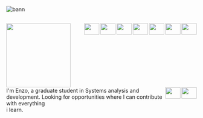 ![bann](https://user-images.githubusercontent.com/113648168/194182028-b7b98874-0953-4af6-ac73-c88cd777eebe.png)
##



<div>
  <a href="https://github.com/enzo-rafael-souza">    
  <img height="170em" src="https://github-readme-stats.vercel.app/api?username=enzo-rafael-souza&show_icons=true&theme=tokyonight&include_all_commits=true&count_private=true"/>
  <img align="right" height="30" width="40" src="https://cdn.jsdelivr.net/gh/devicons/devicon/icons/html5/html5-original.svg">
  <img align="right" height="30" width="40" src="https://cdn.jsdelivr.net/gh/devicons/devicon/icons/css3/css3-original.svg">
  <img align="right" height="30" width="40" src="https://cdn.jsdelivr.net/gh/devicons/devicon/icons/bootstrap/bootstrap-original.svg">
  <img align="right" height="30" width="40" src="https://cdn.jsdelivr.net/gh/devicons/devicon/icons/canva/canva-original.svg">
  <img align="right" height="30" width="40" src="https://cdn.jsdelivr.net/gh/devicons/devicon/icons/figma/figma-original.svg">
  <img align="right" height="30" width="40" src="https://cdn.jsdelivr.net/gh/devicons/devicon/icons/python/python-original.svg">
  <img align="right" height="30" width="40" src="https://cdn.jsdelivr.net/gh/devicons/devicon/icons/git/git-original.svg">
  <img align="right" height="30" width="40" src="https://cdn.jsdelivr.net/gh/devicons/devicon/icons/github/github-original.svg">
  <img align="right" height="30" width="40" src="https://cdn.jsdelivr.net/gh/devicons/devicon/icons/javascript/javascript-original.svg">
  </a>
</div>
<div>
  I'm Enzo, a graduate student in Systems analysis and development. Looking for opportunities where I can contribute with everything<br> i learn.
</div>

 ##
    
 

<!--
**enzo-rafael-souza/enzo-rafael-souza** is a ✨ _special_ ✨ repository because its `README.md` (this file) appears on your GitHub profile.

Here are some ideas to get you started:

- 🔭 I’m currently working on ...
- 🌱 I’m currently learning ...
- 👯 I’m looking to collaborate on ...
- 🤔 I’m looking for help with ...
- 💬 Ask me about ...
- 📫 How to reach me: ...
- 😄 Pronouns: ...
- ⚡ Fun fact: ...
-->
